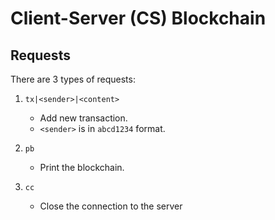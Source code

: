 # Client-Server (CS) Blockchain

## Requests

There are 3 types of requests:

1. `tx|<sender>|<content>`
    * Add new transaction.
    * `<sender>` is in `abcd1234` format.
  
2. `pb`
    * Print the blockchain.
  
3. `cc`
    * Close the connection to the server
